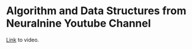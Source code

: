 # Algorithm and Data Structures from Neuralnine Youtube Channel 


[Link][1] to video.


[1]: https://youtu.be/jQqQpPMYPXs